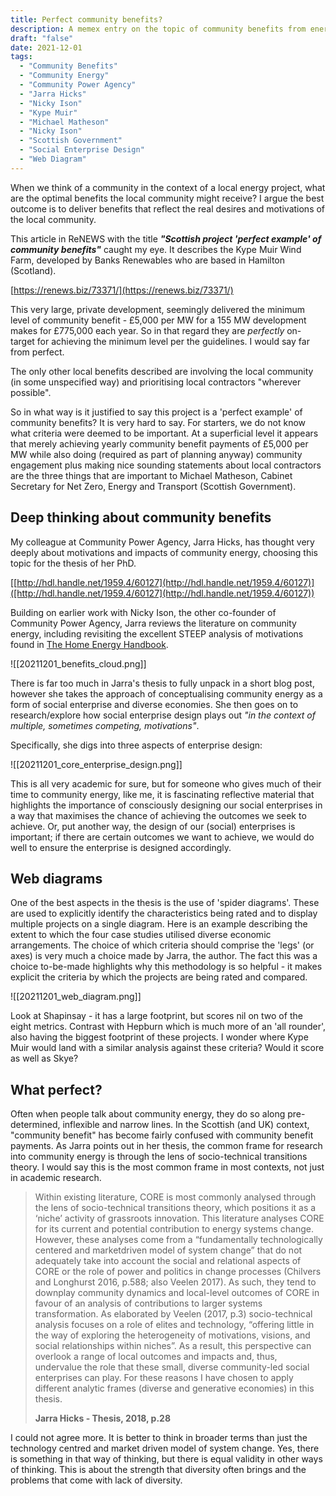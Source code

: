 ```yaml
---
title: Perfect community benefits?
description: A memex entry on the topic of community benefits from energy projects
draft: "false"
date: 2021-12-01
tags:
  - "Community Benefits"
  - "Community Energy"
  - "Community Power Agency"
  - "Jarra Hicks"
  - "Nicky Ison"
  - "Kype Muir"
  - "Michael Matheson"
  - "Nicky Ison"
  - "Scottish Government"
  - "Social Enterprise Design"
  - "Web Diagram"
---
```


When we think of a community in the context of a local energy project, what are the optimal benefits the local community might receive? I argue the best outcome is to deliver benefits that reflect the real desires and motivations of the local community.

This article in ReNEWS with the title **_"Scottish project 'perfect example' of community benefits"_** caught my eye. It describes the Kype Muir Wind Farm, developed by Banks Renewables who are based in Hamilton (Scotland).

[https://renews.biz/73371/](https://renews.biz/73371/)

This very large, private development, seemingly delivered the minimum level of community benefit - £5,000 per MW for a 155 MW development makes for £775,000 each year. So in that regard they are _perfectly_ on-target for achieving the minimum level per the guidelines. I would say far from perfect.

The only other local benefits described are involving the local community (in some unspecified way) and prioritising local contractors "wherever possible".

So in what way is it justified to say this project is a 'perfect example' of community benefits? It is very hard to say. For starters, we do not know what criteria were deemed to be important. At a superficial level it appears that merely achieving yearly community benefit payments of £5,000 per MW while also doing (required as part of planning anyway) community engagement plus making nice sounding statements about local contractors are the three things that are important to Michael Matheson, Cabinet Secretary for Net Zero, Energy and Transport (Scottish Government).

## Deep thinking about community benefits

My colleague at Community Power Agency, Jarra Hicks, has thought very deeply about motivations and impacts of community energy, choosing this topic for the thesis of her PhD.

[[http://hdl.handle.net/1959.4/60127](http://hdl.handle.net/1959.4/60127)]([http://hdl.handle.net/1959.4/60127](http://hdl.handle.net/1959.4/60127))

Building on earlier work with Nicky Ison, the other co-founder of Community Power Agency, Jarra reviews the literature on community energy, including revisiting the excellent STEEP analysis of motivations found in [The Home Energy Handbook](https://tomnockolds.com/2021/10/12/a-fast-and-fair-transition-to-clean-energy/).

![[20211201_benefits_cloud.png]]

There is far too much in Jarra's thesis to fully unpack in a short blog post, however she takes the approach of conceptualising community energy as a form of social enterprise and diverse economies. She then goes on to research/explore how social enterprise design plays out _"in the context of multiple, sometimes competing, motivations"_.

Specifically, she digs into three aspects of enterprise design:

![[20211201_core_enterprise_design.png]]

This is all very academic for sure, but for someone who gives much of their time to community energy, like me, it is fascinating reflective material that highlights the importance of consciously designing our social enterprises in a way that maximises the chance of achieving the outcomes we seek to achieve. Or, put another way, the design of our (social) enterprises is important; if there are certain outcomes we want to achieve, we would do well to ensure the enterprise is designed accordingly.

## Web diagrams

One of the best aspects in the thesis is the use of 'spider diagrams'. These are used to explicitly identify the characteristics being rated and to display multiple projects on a single diagram. Here is an example describing the extent to which the four case studies utilised diverse economic arrangements. The choice of which criteria should comprise the 'legs' (or axes) is very much a choice made by Jarra, the author. The fact this was a choice to-be-made highlights why this methodology is so helpful - it makes explicit the criteria by which the projects are being rated and compared.

![[20211201_web_diagram.png]]

Look at Shapinsay - it has a large footprint, but scores nil on two of the eight metrics. Contrast with Hepburn which is much more of an 'all rounder', also having the biggest footprint of these projects. I wonder where Kype Muir would land with a similar analysis against these criteria? Would it score as well as Skye?

## What perfect?

Often when people talk about community energy, they do so along pre-determined, inflexible and narrow lines. In the Scottish (and UK) context, "community benefit" has become fairly confused with community benefit payments. As Jarra points out in her thesis, the common frame for research into community energy is through the lens of socio-technical transitions theory. I would say this is the most common frame in most contexts, not just in academic research.

> Within existing literature, CORE is most commonly analysed through the lens of socio-technical transitions theory, which positions it as a ‘niche’ activity of grassroots innovation. This literature analyses CORE for its current and potential contribution to energy systems change. However, these analyses come from a “fundamentally technologically centered and marketdriven model of system change” that do not adequately take into account the social and relational aspects of CORE or the role of power and politics in change processes (Chilvers and Longhurst 2016, p.588; also Veelen 2017). As such, they tend to downplay community dynamics and local-level outcomes of CORE in favour of an analysis of contributions to larger systems transformation. As elaborated by Veelen (2017, p.3) socio-technical analysis focuses on a role of elites and technology, “offering little in the way of exploring the heterogeneity of motivations, visions, and social relationships within niches”. As a result, this perspective can overlook a range of local outcomes and impacts and, thus, undervalue the role that these small, diverse community-led social enterprises can play. For these reasons I have chosen to apply different analytic frames (diverse and generative economies) in this thesis.
> 
> **Jarra Hicks - Thesis, 2018, p.28**

I could not agree more. It is better to think in broader terms than just the technology centred and market driven model of system change. Yes, there is something in that way of thinking, but there is equal validity in other ways of thinking. This is about the strength that diversity often brings and the problems that come with lack of diversity.